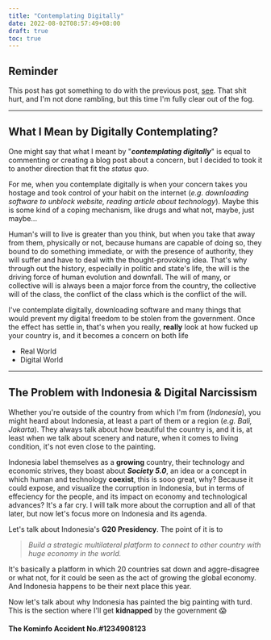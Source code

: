 ```yaml
---
title: "Contemplating Digitally"
date: 2022-08-02T08:57:49+08:00
draft: true
toc: true
---
```


## Reminder
This post has got something to do with the previous post, [see](/posts/kominfo). That shit hurt, and I'm not done rambling, but this time I'm fully clear out of the fog.

---
## What I Mean by Digitally Contemplating?
One might say that what I meant by "***contemplating digitally***" is equal to commenting or creating a blog post about a concern, but I decided to took it to another direction that fit the *status quo*.

For me, when you contemplate digitally is when your concern takes you hostage and took control of your habit on the internet (*e.g. downloading software to unblock website, reading article about technology*). Maybe this is some kind of a coping mechanism, like drugs and what not, maybe, just maybe...

Human's will to live is greater than you think, but when you take that away from them, physically or not, because humans are capable of doing so, they bound to do something immediate, or with the presence of authority, they will suffer and have to deal with the thought-provoking idea. That's why through out the history, especially in politic and state's life, the will is the driving force of human evolution and downfall. The will of many, or collective will is always been a major force from the country, the collective will of the class, the conflict of the class which is the conflict of the will.

I've contemplate digitally, downloading software and many things that would prevent my digital freedom to be stolen from the government. Once the effect has settle in, that's when you really, **really** look at how fucked up your country is, and it becomes a concern on both life
- Real World
- Digital World



---
## The Problem with Indonesia & Digital Narcissism
Whether you're outside of the country from which I'm from (*Indonesia*), you might heard about Indonesia, at least a part of them or a region (*e.g. Bali, Jakarta*). They always talk about how beautiful the country is, and it is, at least when we talk about scenery and nature, when it comes to living condition, it's not even close to the painting.

Indonesia label themselves as a **growing** country, their technology and economic strives, they boast about ***Society 5.0***, an idea or a concept in which human and technology **coexist**, this is sooo great, why? Because it could expose, and visualize the corruption in Indonesia, but in terms of effeciency for the people, and its impact on economy and technological advances? It's a far cry. I will talk more about the corruption and all of that later, but now let's focus more on Indonesia and its agenda.

Let's talk about Indonesia's  **G20 Presidency**. The point of it is to
> *Build a strategic multilateral platform to connect to other country with huge economy in the world.*

It's basically a platform in which 20 countries sat down and aggre-disagree or what not, for it could be seen as the act of growing the global economy. And Indonesia happens to be their next place this year.

Now let's talk about why Indonesia has painted the big painting with turd. This is the section where I'll get **kidnapped** by the government 😱

#### The Kominfo Accident No.#1234908123